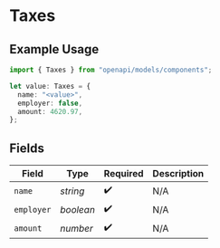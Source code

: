 # Taxes

## Example Usage

```typescript
import { Taxes } from "openapi/models/components";

let value: Taxes = {
  name: "<value>",
  employer: false,
  amount: 4620.97,
};
```

## Fields

| Field              | Type               | Required           | Description        |
| ------------------ | ------------------ | ------------------ | ------------------ |
| `name`             | *string*           | :heavy_check_mark: | N/A                |
| `employer`         | *boolean*          | :heavy_check_mark: | N/A                |
| `amount`           | *number*           | :heavy_check_mark: | N/A                |